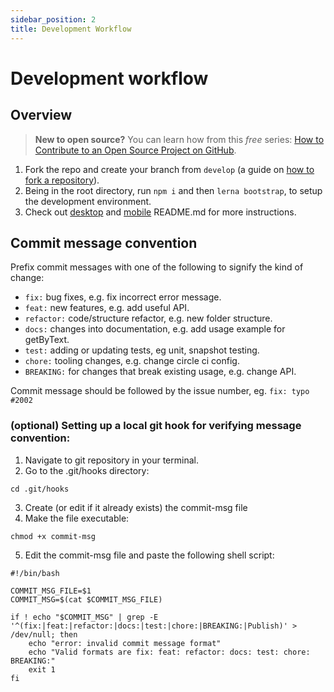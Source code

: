 ```yaml
---
sidebar_position: 2
title: Development Workflow
---
```


# Development workflow

## Overview

> **New to open source?** You can learn how from this _free_ series: [How to Contribute to an Open Source Project on GitHub](https://egghead.io/courses/how-to-contribute-to-an-open-source-project-on-github).

1. Fork the repo and create your branch from `develop` (a guide on [how to fork a repository](https://help.github.com/articles/fork-a-repo/)).
2. Being in the root directory, run `npm i` and then `lerna bootstrap`, to setup the development environment.
3. Check out [desktop](https://github.com/TryQuiet/quiet/blob/develop/packages/desktop/README.md) and [mobile](https://github.com/TryQuiet/quiet/blob/develop/packages/mobile/README.md) README.md for more instructions.

## Commit message convention

Prefix commit messages with one of the following to signify the kind of change:

- `fix:` bug fixes, e.g. fix incorrect error message.
- `feat:` new features, e.g. add useful API.
- `refactor:` code/structure refactor, e.g. new folder structure.
- `docs:` changes into documentation, e.g. add usage example for getByText.
- `test:` adding or updating tests, eg unit, snapshot testing.
- `chore:` tooling changes, e.g. change circle ci config.
- `BREAKING:` for changes that break existing usage, e.g. change API.

Commit message should be followed by the issue number, eg.
`fix: typo #2002`

### (optional) Setting up a local git hook for verifying message convention:

1. Navigate to git repository in your terminal.
2. Go to the .git/hooks directory:
```
cd .git/hooks
```
3. Create (or edit if it already exists) the commit-msg file
4. Make the file executable:
```
chmod +x commit-msg
```
5. Edit the commit-msg file and paste the following shell script:
```
#!/bin/bash

COMMIT_MSG_FILE=$1
COMMIT_MSG=$(cat $COMMIT_MSG_FILE)

if ! echo "$COMMIT_MSG" | grep -E '^(fix:|feat:|refactor:|docs:|test:|chore:|BREAKING:|Publish)' > /dev/null; then
    echo "error: invalid commit message format"
    echo "Valid formats are fix: feat: refactor: docs: test: chore: BREAKING:"
    exit 1
fi
```
